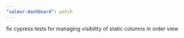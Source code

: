 ```yaml
---
"saleor-dashboard": patch
---
```


fix cypress tests for managing visibility of static columns in order view
